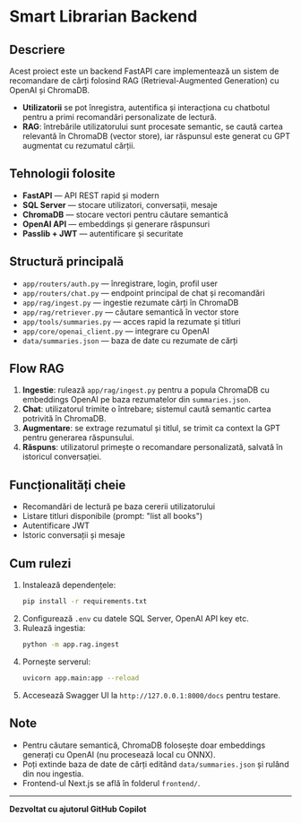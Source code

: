 # Smart Librarian Backend

## Descriere
Acest proiect este un backend FastAPI care implementează un sistem de recomandare de cărți folosind RAG (Retrieval-Augmented Generation) cu OpenAI și ChromaDB.

- **Utilizatorii** se pot înregistra, autentifica și interacționa cu chatbotul pentru a primi recomandări personalizate de lectură.
- **RAG**: întrebările utilizatorului sunt procesate semantic, se caută cartea relevantă în ChromaDB (vector store), iar răspunsul este generat cu GPT augmentat cu rezumatul cărții.

## Tehnologii folosite
- **FastAPI** — API REST rapid și modern
- **SQL Server** — stocare utilizatori, conversații, mesaje
- **ChromaDB** — stocare vectori pentru căutare semantică
- **OpenAI API** — embeddings și generare răspunsuri
- **Passlib + JWT** — autentificare și securitate

## Structură principală
- `app/routers/auth.py` — înregistrare, login, profil user
- `app/routers/chat.py` — endpoint principal de chat și recomandări
- `app/rag/ingest.py` — ingestie rezumate cărți în ChromaDB
- `app/rag/retriever.py` — căutare semantică în vector store
- `app/tools/summaries.py` — acces rapid la rezumate și titluri
- `app/core/openai_client.py` — integrare cu OpenAI
- `data/summaries.json` — baza de date cu rezumate de cărți

## Flow RAG
1. **Ingestie**: rulează `app/rag/ingest.py` pentru a popula ChromaDB cu embeddings OpenAI pe baza rezumatelor din `summaries.json`.
2. **Chat**: utilizatorul trimite o întrebare; sistemul caută semantic cartea potrivită în ChromaDB.
3. **Augmentare**: se extrage rezumatul și titlul, se trimit ca context la GPT pentru generarea răspunsului.
4. **Răspuns**: utilizatorul primește o recomandare personalizată, salvată în istoricul conversației.

## Funcționalități cheie
- Recomandări de lectură pe baza cererii utilizatorului
- Listare titluri disponibile (prompt: "list all books")
- Autentificare JWT
- Istoric conversații și mesaje

## Cum rulezi
1. Instalează dependențele:
   ```bash
   pip install -r requirements.txt
   ```
2. Configurează `.env` cu datele SQL Server, OpenAI API key etc.
3. Rulează ingestia:
   ```bash
   python -m app.rag.ingest
   ```
4. Pornește serverul:
   ```bash
   uvicorn app.main:app --reload
   ```
5. Accesează Swagger UI la `http://127.0.0.1:8000/docs` pentru testare.

## Note
- Pentru căutare semantică, ChromaDB folosește doar embeddings generați cu OpenAI (nu procesează local cu ONNX).
- Poți extinde baza de date de cărți editând `data/summaries.json` și rulând din nou ingestia.
- Frontend-ul Next.js se află în folderul `frontend/`.

---

**Dezvoltat cu ajutorul GitHub Copilot**

